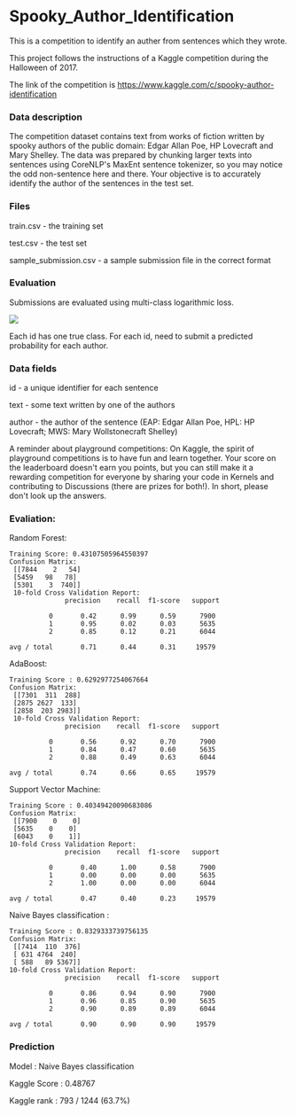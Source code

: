 # Spooky_Author_Identification
This is a competition to identify an auther from sentences which they wrote.

This project follows the instructions of a Kaggle competition during the Halloween of 2017.

The link of the competition is https://www.kaggle.com/c/spooky-author-identification

### Data description
The competition dataset contains text from works of fiction written by spooky authors of the public domain: Edgar Allan Poe, HP Lovecraft and Mary Shelley. The data was prepared by chunking larger texts into sentences using CoreNLP's MaxEnt sentence tokenizer, so you may notice the odd non-sentence here and there. Your objective is to accurately identify the author of the sentences in the test set.

### Files
train.csv - the training set

test.csv - the test set

sample_submission.csv - a sample submission file in the correct format

### Evaluation
Submissions are evaluated using multi-class logarithmic loss. 

<img src="https://latex.codecogs.com/gif.latex?log%20loss%20%3D%20-%5Cfrac%7B1%7D%7BN%7D%5Csum_%7Bi%3D1%7D%5EN%5Csum_%7Bj%3D1%7D%5EMy_%7Bij%7D%5Clog%28p_%7Bij%7D%29">

Each id has one true class. For each id, need to submit a predicted probability for each author. 

### Data fields
id - a unique identifier for each sentence

text - some text written by one of the authors

author - the author of the sentence (EAP: Edgar Allan Poe, HPL: HP Lovecraft; MWS: Mary Wollstonecraft Shelley)

A reminder about playground competitions: On Kaggle, the spirit of playground competitions is to have fun and learn together. Your score on the leaderboard doesn't earn you points, but you can still make it a rewarding competition for everyone by sharing your code in Kernels and contributing to Discussions (there are prizes for both!). In short, please don't look up the answers.


### Evaliation:

Random Forest:
```
Training Score: 0.43107505964550397
Confusion Matrix:
 [[7844    2   54]
 [5459   98   78]
 [5301    3  740]]
 10-fold Cross Validation Report: 
              precision    recall  f1-score   support

          0       0.42      0.99      0.59      7900
          1       0.95      0.02      0.03      5635
          2       0.85      0.12      0.21      6044

avg / total       0.71      0.44      0.31     19579

```
AdaBoost:
```
Training Score : 0.6292977254067664
Confusion Matrix:
 [[7301  311  288]
 [2875 2627  133]
 [2858  203 2983]] 
 10-fold Cross Validation Report: 
              precision    recall  f1-score   support

          0       0.56      0.92      0.70      7900
          1       0.84      0.47      0.60      5635
          2       0.88      0.49      0.63      6044

avg / total       0.74      0.66      0.65     19579

```
Support Vector Machine:
```
Training Score : 0.40349420090683086
Confusion Matrix:
 [[7900    0    0]
 [5635    0    0]
 [6043    0    1]]
10-fold Cross Validation Report: 
              precision    recall  f1-score   support

          0       0.40      1.00      0.58      7900
          1       0.00      0.00      0.00      5635
          2       1.00      0.00      0.00      6044

avg / total       0.47      0.40      0.23     19579

```
Naive Bayes classification :
```
Training Score : 0.8329333739756135
Confusion Matrix:
 [[7414  110  376]
 [ 631 4764  240]
 [ 588   89 5367]] 
10-fold Cross Validation Report: 
              precision    recall  f1-score   support

          0       0.86      0.94      0.90      7900
          1       0.96      0.85      0.90      5635
          2       0.90      0.89      0.89      6044

avg / total       0.90      0.90      0.90     19579
```
### Prediction

Model : Naive Bayes classification

Kaggle Score : 0.48767

Kaggle rank : 793 / 1244 (63.7%)



